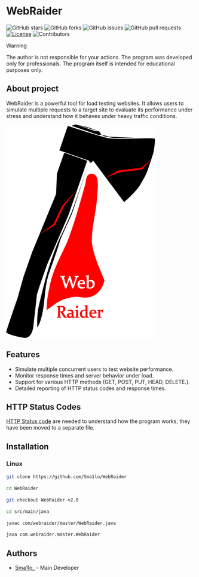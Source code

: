 # WebRaider

![GitHub stars](https://img.shields.io/github/stars/Sma1lo/WebRaider?style=flat-square&color=brightgreen)
![GitHub forks](https://img.shields.io/github/forks/Sma1lo/WebRaider?style=flat-square&color=brightgreen)
![GitHub issues](https://img.shields.io/github/issues/Sma1lo/WebRaider?style=flat-square&color=brightgreen)
![GitHub pull requests](https://img.shields.io/github/issues-pr/Sma1lo/WebRaider?style=flat-square&color=brightgreen)
  <a href="LICENSE"><img src="https://img.shields.io/badge/license-LICENSE?style=flat-square&color=brightgreen.svg" alt="License"/></a>
![Contributors](https://img.shields.io/github/contributors/Sma1lo/WebRaider?style=flat-square&color=brightgreen)

> [!WARNING]
> The author is not responsible for your actions. The program was developed only for professionals. The program itself is intended for educational purposes only.

## About project

 WebRaider is a powerful tool for load testing websites. It allows users to simulate multiple requests to a target site to evaluate its performance under stress and understand how it behaves under heavy traffic conditions.

<img src="WebRaider_logo.png">

## Features

- Simulate multiple concurrent users to test website performance.
- Monitor response times and server behavior under load.
- Support for various HTTP methods (GET, POST, PUT, HEAD, DELETE.).
- Detailed reporting of HTTP status codes and response times.

## HTTP Status Codes

 [HTTP Status code](https://github.com/Sma1lo/WebRaider/blob/WebRaider-v2.0/HTTP_STATUS_CODES.md) are needed to understand how the program works, they have been moved to a separate file.

## Installation

### Linux

```bash
git clone https://github.com/Sma1lo/WebRaider
```

```bash
cd WebRaider
```

```bash
git checkout WebRaider-v2.0
```

```bash
cd src/main/java
```

```bash
javac com/webraider/master/WebRaider.java
```

```bash
java com.webraider.master.WebRaider
```

## Authors

- [Sma1lo_](https://github.com/Sma1lo) - Main Developer